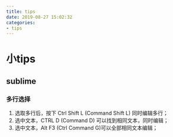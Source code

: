 ```yaml
---
title: tips
date: 2019-08-27 15:02:32
categories:
- tips
---
```


# 小tips

## sublime
### 多行选择
1. 选取多行后，按下 Ctrl Shift L (Command Shift L) 同时编辑多行；
2. 选中文本，CTRL D (Command D) 可以找到相同文本，同时编辑；
3. 选中文本，Alt F3 (Ctrl Command G)可以全部相同文本编辑；


